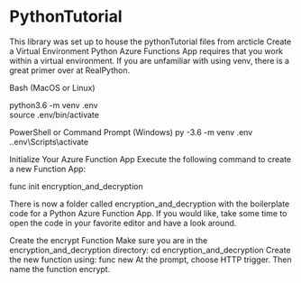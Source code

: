 # PythonTutorial
This library was set up to house the pythonTutorial files from arcticle
Create a Virtual Environment
Python Azure Functions App requires that you work within a virtual environment. If you are unfamiliar with using venv, there is a great primer over at RealPython.

Bash (MacOS or Linux)

python3.6 -m venv .env  
source .env/bin/activate

PowerShell or Command Prompt (Windows)
py -3.6 -m venv .env
.\.env\Scripts\activate


Initialize Your Azure Function App
Execute the following command to create a new Function App:

func init encryption_and_decryption

There is now a folder called encryption_and_decryption with the boilerplate code for a Python Azure Function App. If you would like, take some time to open the code in your favorite editor and have a look around.



Create the encrypt Function
Make sure you are in the encryption_and_decryption directory:
cd encryption_and_decryption
Create the new function using:
func new
At the prompt, choose HTTP trigger. Then name the function encrypt.
